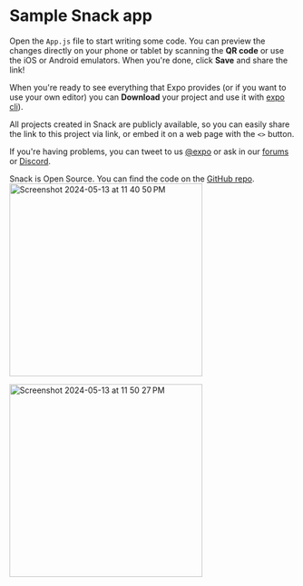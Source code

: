 # Sample Snack app

Open the `App.js` file to start writing some code. You can preview the changes directly on your phone or tablet by scanning the **QR code** or use the iOS or Android emulators. When you're done, click **Save** and share the link!

When you're ready to see everything that Expo provides (or if you want to use your own editor) you can **Download** your project and use it with [expo cli](https://docs.expo.dev/get-started/installation/#expo-cli)).

All projects created in Snack are publicly available, so you can easily share the link to this project via link, or embed it on a web page with the `<>` button.

If you're having problems, you can tweet to us [@expo](https://twitter.com/expo) or ask in our [forums](https://forums.expo.dev/c/expo-dev-tools/61) or [Discord](https://chat.expo.dev/).


Snack is Open Source. You can find the code on the [GitHub repo](https://github.com/expo/snack).
<img width="340" alt="Screenshot 2024-05-13 at 11 40 50 PM" src="https://github.com/PremThakareitm/Mental_Health_App-Backup-/assets/142775560/5deccc74-db15-44b5-af4a-f87091d0b2e2">

<img width="340" alt="Screenshot 2024-05-13 at 11 50 27 PM" src="https://github.com/PremThakareitm/Mental_Health_App-Backup-/assets/142775560/53e48912-f516-48a0-91ed-a1f89c580e75">




